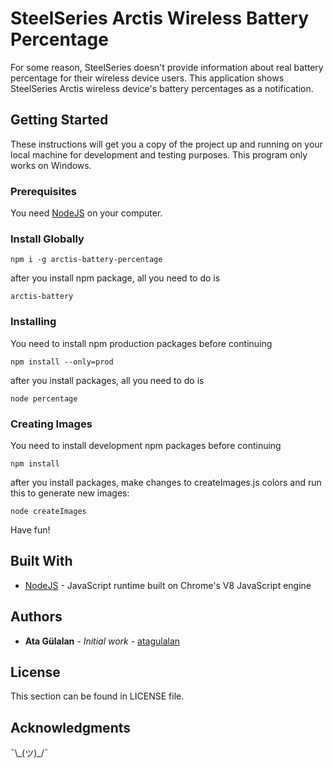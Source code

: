 # SteelSeries Arctis Wireless Battery Percentage

For some reason, SteelSeries doesn't provide information about real battery percentage for their wireless device users. This application shows SteelSeries Arctis wireless device's battery percentages as a notification. 

## Getting Started

These instructions will get you a copy of the project up and running on your local machine for development and testing purposes. This program only works on Windows.

### Prerequisites

You need [NodeJS](https://nodejs.org/en/download/) on your computer.

### Install Globally

```
npm i -g arctis-battery-percentage
```

after you install npm package, all you need to do is

```
arctis-battery
```

### Installing

You need to install npm production packages before continuing

```
npm install --only=prod
```

after you install packages, all you need to do is

```
node percentage
```

### Creating Images

You need to install development npm packages before continuing

```
npm install
```

after you install packages, make changes to createImages.js colors and run this to generate new images:

```
node createImages
```

Have fun!


## Built With

* [NodeJS](https://nodejs.org/en/) - JavaScript runtime built on Chrome's V8 JavaScript engine

## Authors

* **Ata Gülalan** - *Initial work* - [atagulalan](https://github.com/atagulalan)

## License

This section can be found in LICENSE file.

## Acknowledgments

¯\\\_(ツ)\_/¯
